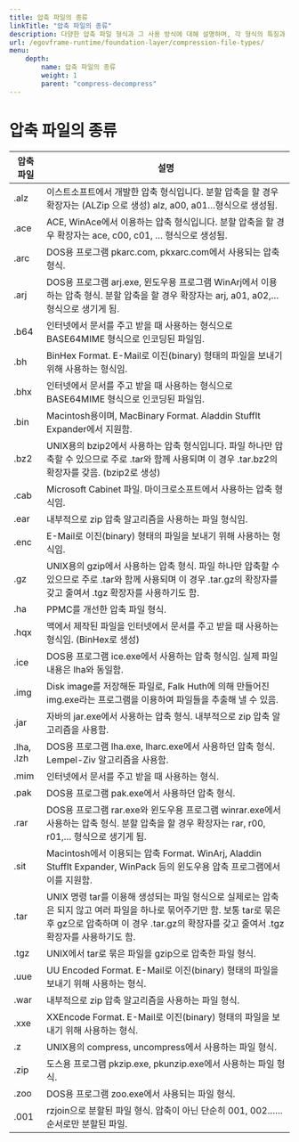 ```yaml
---
title: 압축 파일의 종류
linkTitle: "압축 파일의 종류"
description: 다양한 압축 파일 형식과 그 사용 방식에 대해 설명하며, 각 형식의 특징과 관련 프로그램을 안내한다.
url: /egovframe-runtime/foundation-layer/compression-file-types/
menu:
    depth:
        name: 압축 파일의 종류
        weight: 1
        parent: "compress-decompress"
---
```

# 압축 파일의 종류
| 압축 파일  | 설명                                                                                         |
|------------|----------------------------------------------------------------------------------------------|
| .alz       | 이스트소프트에서 개발한 압축 형식입니다. 분할 압축을 할 경우 확장자는 (ALZip 으로 생성) alz, a00, a01…형식으로 생성됨. |
| .ace       | ACE, WinAce에서 이용하는 압축 형식입니다. 분할 압축을 할 경우 확장자는 ace, c00, c01, … 형식으로 생성됨.          |
| .arc       | DOS용 프로그램 pkarc.com, pkxarc.com에서 사용되는 압축 형식.                                        |
| .arj       | DOS용 프로그램 arj.exe, 윈도우용 프로그램 WinArj에서 이용하는 압축 형식. 분할 압축을 할 경우 확장자는 arj, a01, a02,… 형식으로 생기게 됨. |
| .b64       | 인터넷에서 문서를 주고 받을 때 사용하는 형식으로 BASE64MIME 형식으로 인코딩된 파일임.                     |
| .bh        | BinHex Format. E-Mail로 이진(binary) 형태의 파일을 보내기 위해 사용하는 형식임.                         |
| .bhx       | 인터넷에서 문서를 주고 받을 때 사용하는 형식으로 BASE64MIME 형식으로 인코딩된 파일임.                     |
| .bin       | Macintosh용이며, MacBinary Format. Aladdin StuffIt Expander에서 지원함.                               |
| .bz2       | UNIX용의 bzip2에서 사용하는 압축 형식입니다. 파일 하나만 압축할 수 있으므로 주로 .tar와 함께 사용되며 이 경우 .tar.bz2의 확장자를 갖음. (bzip2로 생성) |
| .cab       | Microsoft Cabinet 파일. 마이크로소프트에서 사용하는 압축 형식임.                                     |
| .ear       | 내부적으로 zip 압축 알고리즘을 사용하는 파일 형식임.                                            |
| .enc       | E-Mail로 이진(binary) 형태의 파일을 보내기 위해 사용하는 형식임.                                   |
| .gz        | UNIX용의 gzip에서 사용하는 압축 형식. 파일 하나만 압축할 수 있으므로 주로 .tar와 함께 사용되며 이 경우 .tar.gz의 확장자를 갖고 줄여서 .tgz 확장자를 사용하기도 함. |
| .ha        | PPMC를 개선한 압축 파일 형식.                                                               |
| .hqx       | 맥에서 제작된 파일을 인터넷에서 문서를 주고 받을 때 사용하는 형식임. (BinHex로 생성)                   |
| .ice       | DOS용 프로그램 ice.exe에서 사용하는 압축 형식임. 실제 파일 내용은 lha와 동일함.                          |
| .img       | Disk image를 저장해둔 파일로, Falk Huth에 의해 만들어진 img.exe라는 프로그램을 이용하여 파일들을 추출해 낼 수 있음. |
| .jar       | 자바의 jar.exe에서 사용하는 압축 형식. 내부적으로 zip 압축 알고리즘을 사용함.                          |
| .lha, .lzh | DOS용 프로그램 lha.exe, lharc.exe에서 사용하던 압축 형식. Lempel-Ziv 알고리즘을 사용함.                   |
| .mim       | 인터넷에서 문서를 주고 받을 때 사용하는 형식.                                                  |
| .pak       | DOS용 프로그램 pak.exe에서 사용하던 압축 형식.                                                  |
| .rar       | DOS용 프로그램 rar.exe와 윈도우용 프로그램 winrar.exe에서 사용하는 압축 형식. 분할 압축을 할 경우 확장자는 rar, r00, r01,… 형식으로 생기게 됨. |
| .sit       | Macintosh에서 이용되는 압축 Format. WinArj, Aladdin StuffIt Expander, WinPack 등의 윈도우용 압축 프로그램에서 이를 지원함. |
| .tar       | UNIX 명령 tar를 이용해 생성되는 파일 형식으로 실제로는 압축은 되지 않고 여러 파일을 하나로 묶어주기만 함. 보통 tar로 묶은 후 gz으로 압축하며 이 경우 .tar.gz의 확장자를 갖고 줄여서 .tgz 확장자를 사용하기도 함. |
| .tgz       | UNIX에서 tar로 묶은 파일을 gzip으로 압축한 파일 형식.                                          |
| .uue       | UU Encoded Format. E-Mail로 이진(binary) 형태의 파일을 보내기 위해 사용하는 형식.                   |
| .war       | 내부적으로 zip 압축 알고리즘을 사용하는 파일 형식.                                            |
| .xxe       | XXEncode Format. E-Mail로 이진(binary) 형태의 파일을 보내기 위해 사용하는 형식.                   |
| .z         | UNIX용의 compress, uncompress에서 사용하는 파일 형식.                                           |
| .zip       | 도스용 프로그램 pkzip.exe, pkunzip.exe에서 사용하는 파일 형식.                                   |
| .zoo       | DOS용 프로그램 zoo.exe에서 사용되는 파일 형식.                                                 |
| .001       | rzjoin으로 분할된 파일 형식. 압축이 아닌 단순히 001, 002…… 순서로만 분할된 파일.                   |
